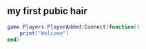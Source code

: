 ## my first pubic hair

```lua title="butt"
game.Players.PlayerAdded:Connect(function()
    print("Welcome")
end)
```